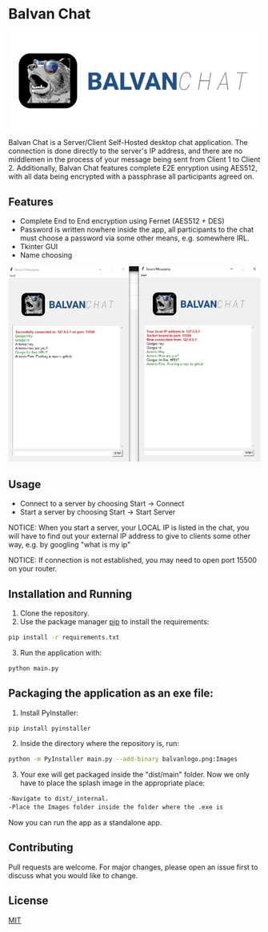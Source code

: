 # Balvan Chat

![alt text](https://github.com/xxzoltanxx/Balvan-Chat/blob/master/Images/balvanlogo.png?raw=true)

Balvan Chat is a Server/Client Self-Hosted desktop chat application.
The connection is done directly to the server's IP address, and there are no middlemen in the process of your message being sent from Client 1 to Client 2.
Additionally, Balvan Chat features complete E2E enryption using AES512, with all data being encrypted with a passphrase all participants agreed on.

## Features

- Complete End to End encryption using Fernet (AES512 + DES)
- Password is written nowhere inside the app, all participants to the chat must choose a password via some other means, e.g. somewhere IRL.
- Tkinter GUI
- Name choosing


![alt text](https://github.com/xxzoltanxx/Balvan-Chat/blob/master/screenshotchat.jpg?raw=true)

## Usage

- Connect to a server by choosing Start -> Connect
- Start a server by choosing Start -> Start Server

NOTICE: When you start a server, your LOCAL IP is listed in the chat, you will have to find out your external IP address to give to clients some other way,
e.g. by googling "what is my ip"

NOTICE: If connection is not established, you may need to open port 15500 on your router.

## Installation and Running

1) Clone the repository.
2) Use the package manager [pip](https://pip.pypa.io/en/stable/) to install the requirements: 

```bash
pip install -r requirements.txt
```

3) Run the application with:

```bash
python main.py
```

## Packaging the application as an exe file:

1) Install PyInstaller:

```bash
pip install pyinstaller
```

2) Inside the directory where the repository is, run:

```bash
python -m PyInstaller main.py --add-binary balvanlogo.png:Images
```

3) Your exe will get packaged inside the "dist/main" folder. Now we only have to place the splash image in the appropriate place:

```bash
-Navigate to dist/_internal.
-Place the Images folder inside the folder where the .exe is
```

Now you can run the app as a standalone app.



## Contributing

Pull requests are welcome. For major changes, please open an issue first
to discuss what you would like to change.

## License

[MIT](https://choosealicense.com/licenses/mit/)
